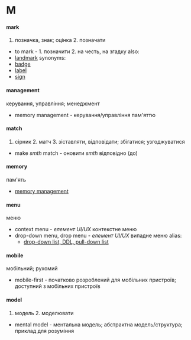# M

#### mark
1. позначка, знак; оцінка 2. позначати
  - to mark - 1. позначити 2. на честь, на згадку
  also:
  - [landmark](./L.md#landmark)
  synonyms:
  - [badge](./B.md#badge)
  - [label](./L.md#label)
  - [sign](./S.md#sign)

#### management
керування, управління; менеджмент
  - memory management - керування/управління пам'яттю

#### match
1. сірник 2. матч 3. зіставляти, відповідати; збігатися; узгоджуватися
  - make _smth_ match - оновити _smth_ відповідно (до)

#### memory
пам'ять
  - [memory management](./M.md#management)

#### menu
меню
  - context menu - _елемент UI/UX_ контекстне меню
  - drop-down menu, drop menu - _елемент UI/UX_ випадне меню
    alias:
    - [drop-down list, DDL, pull-down list](./L.md#list)

#### mobile
мобільний; рухомий
  - mobile-first - початково розроблений для мобільних пристроїв; доступний з мобільних пристроїв

#### model
1. модель 2. моделювати
  - mental model - ментальна модель; абстрактна модель/структура; приклад для розуміння
